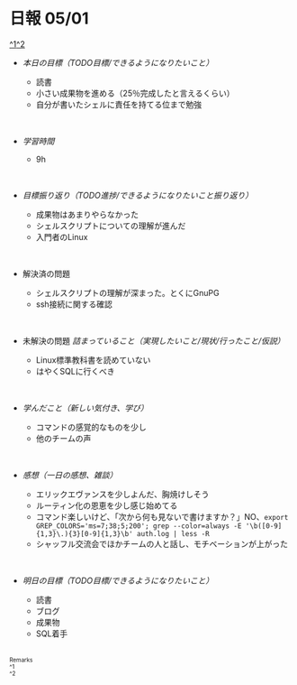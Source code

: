 # 日報 05/01
[^1](#remarks)[^2](#remarks)


- *本日の目標（TODO目標/できるようになりたいこと）*

  - 読書
  - 小さい成果物を進める（25％完成したと言えるくらい）
  - 自分が書いたシェルに責任を持てる位まで勉強




<br>


- *学習時間*

  - 9h


<br>


- *目標振り返り（TODO進捗/できるようになりたいこと振り返り）*

  - 成果物はあまりやらなかった
  - シェルスクリプトについての理解が進んだ
  - 入門者のLinux


<br>


- 解決済の問題

  - シェルスクリプトの理解が深まった。とくにGnuPG
  - ssh接続に関する確認


<br>


- 未解決の問題 *詰まっていること（実現したいこと/現状/行ったこと/仮説）*

  - Linux標準教科書を読めていない
  - はやくSQLに行くべき


<br>


- *学んだこと（新しい気付き、学び）*

  - コマンドの感覚的なものを少し
  - 他のチームの声


<br>


- *感想（一日の感想、雑談）*

  - エリックエヴァンスを少しよんだ、胸焼けしそう
  - ルーティン化の恩恵を少し感じ始めてる
  - コマンド楽しいけど、「次から何も見ないで書けますか？」NO、`export GREP_COLORS='ms=7;38;5;200'; grep --color=always -E '\b([0-9]{1,3}\.){3}[0-9]{1,3}\b' auth.log | less -R`
  - シャッフル交流会でほかチームの人と話し、モチベーションが上がった


<br>


- *明日の目標（TODO目標/できるようになりたいこと）*

  - 読書
  - ブログ
  - 成果物
  - SQL着手
  

<!-- end -->

<br>


<span id="remarks" style="font-size:x-small">
  Remarks<br>
  ^1 <br>
  ^2 <br>
</span>


<br>

